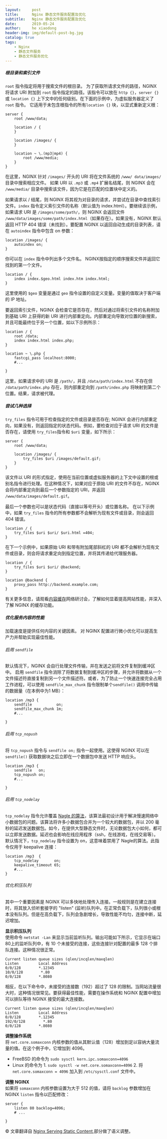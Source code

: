```yaml
---
layout:     post
title:      Nginx 静态文件服务配置及优化
subtitle:   Nginx 静态文件服务配置及优化
date:       2019-05-24
author:     he xiaodong
header-img: img/default-post-bg.jpg
catalog: true
tags:
    - Nginx
    - 静态文件服务
    - 静态文件服务优化
---
```


##### 根目录和索引文件
`root` 指令指定将用于搜索文件的根目录。 为了获取所请求文件的路径，NGINX 将请求 URI 附加到 `root` 指令指定的路径。该指令可以放在 `http {}`，`server {}` 或 `location {}` 上下文中的任何级别。在下面的示例中，为虚拟服务器定义了 `root` 指令。 它适用于未包含根指令的所有`location {}` 块，以显式重新定义根：
```nginx
server {
    root /www/data;

    location / {
    }

    location /images/ {
    }

    location ~ \.(mp3|mp4) {
        root /www/media;
    }
}
```
在这里，NGINX 针对 `/images/` 开头的 URI 将在文件系统的 `/www/ data/images/` 目录中搜索相应文件。 如果 URI 以 `.mp3` 或 `.mp4` 扩展名结尾，则 NGINX 会在 `/www/media/` 目录中搜索该文件，因为它是在匹配的位置块中定义的。

如果请求以 / 结尾，则 NGINX 将其视为对目录的请求，并尝试在目录中查找索引文件。`index` 指令定义索引文件的名称（默认值为 index.html）。要继续该示例，如果请求 URI 是 `/images/some/path/`，则 NGINX 会返回文件 `/www/data/images/some/path/index.html`（如果存在）。如果没有，NGINX 默认返回 HTTP 404 错误（未找到）。要配置 NGINX 以返回自动生成的目录列表，请在 `autoindex` 指令中包含 on 参数：
```nginx
location /images/ {
    autoindex on;
}
```
你可以在 `index` 指令中列出多个文件名。 NGINX按指定的顺序搜索文件并返回它找到的第一个文件。
```nginx
location / {
    index index.$geo.html index.htm index.html;
}
```
这里使用的 `$geo` 变量是通过 `geo` 指令设置的自定义变量。变量的值取决于客户端的 IP 地址。

要返回索引文件，NGINX 会检查它是否存在，然后对通过将索引文件的名称附加到基础 URI 上获得的新 URI 进行内部重定向。内部重定向导致对位置的新搜索，并且可能最终位于另一个位置，如以下示例所示：
```nginx
location / {
    root /data;
    index index.html index.php;
}

location ~ \.php {
    fastcgi_pass localhost:8000;
    #...

}
```
这里，如果请求中的 URI 是 `/path/`，并且 `/data/path/index.html` 不存在但 `/data/path/index.php` 存在，则内部重定向到 `/path/index.php` 将映射到第二个位置。结果，请求被代理。

##### 尝试几种选择
`try_files` 指令可用于检查指定的文件或目录是否存在; NGINX 会进行内部重定向，如果没有，则返回指定的状态代码。例如，要检查对应于请求 URI 的文件是否存在，请使用 `try_files`指令和 `$uri` 变量，如下所示：
```nginx
server {
    root /www/data;

    location /images/ {
        try_files $uri /images/default.gif;
    }
}
```
该文件以 URI 的形式指定，使用在当前位置或虚拟服务器的上下文中设置的根或别名指令进行处理。在这种情况下，如果对应于原始 URI 的文件不存在，NGINX 会将内部重定向到最后一个参数指定的 URI，并返回 `/www/data/images/default.gif`。

最后一个参数也可以是状态代码（直接以等号开头）或位置名称。 在以下示例中，如果 `try_files` 指令的所有参数都不会解析为现有文件或目录，则会返回 404 错误。
```nginx
location / {
    try_files $uri $uri/ $uri.html =404;
}
```
在下一个示例中，如果原始 URI 和带有附加尾部斜杠的 URI 都不会解析为现有文件或目录，则会将请求重定向到指定位置，并将其传递给代理服务器。
```nginx
location / {
    try_files $uri $uri/ @backend;
}

location @backend {
    proxy_pass http://backend.example.com;
}
```
有关更多信息，请观看[内容缓存](https://www.nginx.com/resources/webinars/content-caching-nginx-plus/)网络研讨会，了解如何显着提高网站性能，并深入了解 NGINX 的缓存功能。

##### 优化服务内容的性能
加载速度是提供任何内容的关键因素。 对 NGINX 配置进行微小优化可以提高生产力并帮助实现最佳性能。

###### 启用 `sendfile`
默认情况下，NGINX 会自行处理文件传输，并在发送之前将文件复制到缓冲区中。 启用 `sendfile` 指令消除了将数据复制到缓冲区的步骤，并允许将数据从一个文件描述符直接复制到另一个文件描述符。或者，为了防止一个快速连接完全占用工作进程，可以使用 `sendfile_max_chunk` 指令限制单个`sendfile()` 调用中传输的数据量（在本例中为1 MB）：
```nginx
location /mp3 {
    sendfile           on;
    sendfile_max_chunk 1m;
    #...

}
```

###### 启用 `tcp_nopush`
将 `tcp_nopush` 指令与 `sendfile on;` 指令一起使用。这使得 NGINX 可以在 `sendfile()` 获取数据块之后立即在一个数据包中发送 HTTP 响应头。
```nginx
location /mp3 {
    sendfile   on;
    tcp_nopush on;
    #...

}
```

###### 启用 `tcp_nodelay`
`tcp_nodelay` 指令允许覆盖 [Nagle 的算法](https://en.wikipedia.org/wiki/Nagle's_algorithm)，该算法最初设计用于解决慢速网络中小数据包的问题。该算法将许多小数据包合并为一个较大的数据包，并以 200 毫秒的延迟发送数据包。如今，在提供大型静态文件时，无论数据包大小如何，都可以立即发送数据。延迟也会影响在线应用程序（ssh，在线游戏，在线交易等）。默认情况下，`tcp_nodelay` 指令设置为 on，这意味着禁用了 Nagle的算法。此指令仅用于 keepalive 连接：
```nginx
location /mp3  {
    tcp_nodelay       on;
    keepalive_timeout 65;
    #...
}
```

###### 优化积压队列
其中一个重要因素是 NGINX 可以多快地处理传入连接。一般规则是在建立连接时，将其放入侦听套接字的 "listen" (监听)队列中。在正常负载下，队列很小或根本没有队列。但是在高负载下，队列会急剧增长，导致性能不均匀，连接中断，延迟增加。

**显示积压队列** <br />
使用命令 `netstat -Lan` 来显示当前监听队列。输出可能如下所示，它显示在端口  80上的监听队列中，有 10 个未接受的连接，这些连接针对配置的最多 128 个排队连接。这种情况很正常。
```shell
Current listen queue sizes (qlen/incqlen/maxqlen)
Listen         Local Address         
0/0/128        *.12345            
10/0/128        *.80       
0/0/128        *.8080
```
相反，在以下命令中，未接受的连接数（192）超过了 128 的限制。当网站流量很大时，这种情况很常见。要获得最佳性能，需要在操作系统和 NGINX 配置中增加可以排队等待 NGINX 接受的最大连接数。
```shell
Current listen queue sizes (qlen/incqlen/maxqlen)
Listen         Local Address         
0/0/128        *.12345            
192/0/128        *.80       
0/0/128        *.8080
```

**调整操作系统**<br />
将 `net.core.somaxconn` 内核参数的值从其默认值（128）增加到足以容纳大量流量的值。在这个例子中，它增加到 4096。
- FreeBSD 的命令为 `sudo sysctl kern.ipc.somaxconn=4096`
- Linux 的命令为 1. `sudo sysctl -w net.core.somaxconn=4096` 2. 将 `net.core.somaxconn = 4096` 加入到 `/etc/sysctl.conf` 文件中。

**调整 NGINX**<br />
如果将 `somaxconn` 内核参数设置为大于 512 的值，请将 `backlog` 参数增加在 NGINX `listen` 指令以匹配修改：
```nginx
server {
    listen 80 backlog=4096;
    # ...

}
```

© 文章翻译自 [Nginx Serving Static Content](https://docs.nginx.com/nginx/admin-guide/web-server/serving-static-content/),部分做了语义调整。

